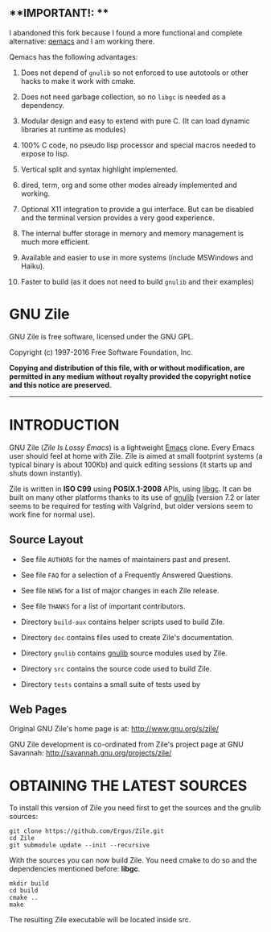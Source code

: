 
## **IMPORTANT!: ** 

I abandoned this fork because I found a more functional and complete
alternative: [qemacs](https://github.com/Ergus/Qemacs) and I am
working there.

Qemacs has the following advantages:

1. Does not depend of `gnulib` so not enforced to use autotools or
   other hacks to make it work with cmake.
   
2. Does not need garbage collection, so no `libgc` is needed as a
   dependency.
   
3. Modular design and easy to extend with pure C. (It can load dynamic
   libraries at runtime as modules)

4. 100% C code, no pseudo lisp processor and special macros needed to
   expose to lisp.

5. Vertical split and syntax highlight implemented.

6. dired, term, org and some other modes already implemented and working.

7. Optional X11 integration to provide a gui interface. But can be
   disabled and the terminal version provides a very good experience.

8. The internal buffer storage in memory and memory management is much
   more efficient.
   
9. Available and easier to use in more systems (include MSWindows and
   Haiku).
   
10. Faster to build (as it does not need to build `gnulib` and their
    examples)

GNU Zile
========

GNU Zile is free software, licensed under the GNU GPL.

Copyright (c) 1997-2016 Free Software Foundation, Inc.

**Copying and distribution of this file, with or without modification,
are permitted in any medium without royalty provided the copyright
notice and this notice are preserved.**

------------------------------------------------------------------------

INTRODUCTION
============

GNU Zile (_Zile Is Lossy Emacs_) is a lightweight [Emacs][] clone. Every
Emacs user should feel at home with Zile. Zile is aimed at small
footprint systems (a typical binary is about 100Kb) and quick editing
sessions (it starts up and shuts down instantly).

Zile is written in **ISO C99** using **POSIX.1-2008** APIs, using
[libgc][]. It can be built on many other platforms thanks to its use
of [gnulib][] (version 7.2 or later seems to be required for testing
with Valgrind, but older versions seem to work fine for normal use).

  [Emacs]:   http://www.gnu.org/s/emacs
  [libgc]:   http://www.hpl.hp.com/personal/Hans_Boehm/gc
  [gnulib]:  http://www.gnu.org/s/gnulib

Source Layout
-------------

 * See file `AUTHORS` for the names of maintainers past and present.
 * See file `FAQ` for a selection of a Frequently Answered Questions.
 * See file `NEWS` for a list of major changes in each Zile release.
 * See file `THANKS` for a list of important contributors.

 * Directory `build-aux` contains helper scripts used to build Zile.
 * Directory `doc` contains files used to create Zile's documentation.
 * Directory `gnulib` contains [gnulib]() source modules used by Zile.
 * Directory `src` contains the source code used to build Zile.
 * Directory `tests` contains a small suite of tests used by


Web Pages
---------

Original GNU Zile's home page is at: <http://www.gnu.org/s/zile/>

GNU Zile development is co-ordinated from Zile's project page at GNU
Savannah: <http://savannah.gnu.org/projects/zile/>

OBTAINING THE LATEST SOURCES
============================

To install this version of Zile you need first to get the sources and
the gnulib sources:

```shell
git clone https://github.com/Ergus/Zile.git
cd Zile
git submodule update --init --recursive

```

With the sources you can now build Zile. You need cmake to do so and the
dependencies mentioned before: **libgc**.

```shell
mkdir build
cd build
cmake ..
make
```

The resulting Zile executable will be located inside src.
